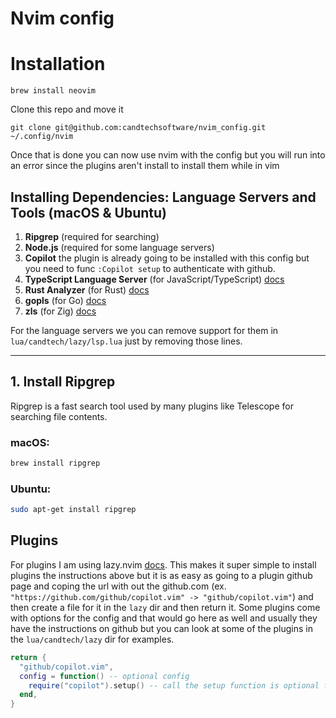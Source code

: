 # Nvim config

# Installation 

```
brew install neovim
```

Clone this repo and move it
```
git clone git@github.com:candtechsoftware/nvim_config.git ~/.config/nvim
```
Once that is done you can now use nvim with the config
but you will run into an error since the plugins aren't install 
to install them while in vim 

##  Installing Dependencies: Language Servers and Tools (macOS & Ubuntu)

1. **Ripgrep** (required for searching)
2. **Node.js** (required for some language servers)
3. **Copilot** 
    the plugin is already going to be installed with this config but you need to func `:Copilot setup` 
    to authenticate with github. 
2. **TypeScript Language Server** (for JavaScript/TypeScript) [docs](https://github.com/typescript-language-server/typescript-language-server)
3. **Rust Analyzer** (for Rust) [docs](https://rust-analyzer.github.io/manual.html#installation)
4. **gopls** (for Go) [docs](https://pkg.go.dev/golang.org/x/tools/gopls)
5. **zls** (for Zig) [docs](https://github.com/zigtools/zls) 


For the language servers we you can remove support for them in `lua/candtech/lazy/lsp.lua` just by
removing those lines. 

---

## 1. Install Ripgrep

Ripgrep is a fast search tool used by many plugins like Telescope for searching file contents.

### macOS:
```bash
brew install ripgrep
```

### Ubuntu:
```bash
sudo apt-get install ripgrep
```



## Plugins 
For plugins I am using lazy.nvim [docs](https://lazy.folke.io/). This makes it super
simple to install plugins the instructions above but it is as easy as going to a plugin github
page and coping the url with out the github.com (ex. `"https://github.com/github/copilot.vim" -> "github/copilot.vim"`)
and then create a file for it in the `lazy` dir and then return it. Some plugins come with options for the config and
that would go here as well and usually they have the instructions on github but you can look at some of the 
plugins in the `lua/candtech/lazy` dir for examples.

```lua 
return {
  "github/copilot.vim",
  config = function() -- optional config
    require("copilot").setup() -- call the setup function is optional for this plugin 
  end,
}
```
